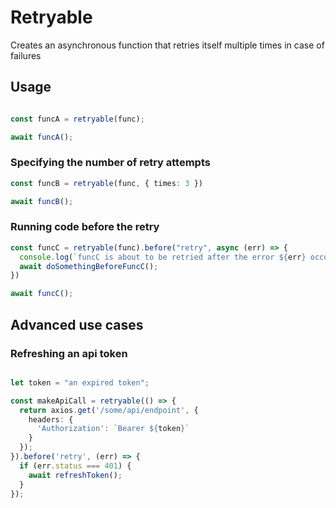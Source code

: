 # Retryable

Creates an asynchronous function that retries itself multiple times in case of failures

## Usage

```typescript

const funcA = retryable(func);

await funcA();
```

### Specifying the number of retry attempts

```typescript
const funcB = retryable(func, { times: 3 })

await funcB();
```

### Running code before the retry

```typescript
const funcC = retryable(func).before("retry", async (err) => {
  console.log(`funcC is about to be retried after the error ${err} occured`)
  await doSomethingBeforeFuncC();
})

await funcC();
```

## Advanced use cases

### Refreshing an api token

```typescript

let token = "an expired token";

const makeApiCall = retryable(() => {
  return axios.get('/some/api/endpoint', {
    headers: {
      'Authorization': `Bearer ${token}`
    }
  });
}).before('retry', (err) => {
  if (err.status === 401) {
    await refreshToken();
  }
});

```

